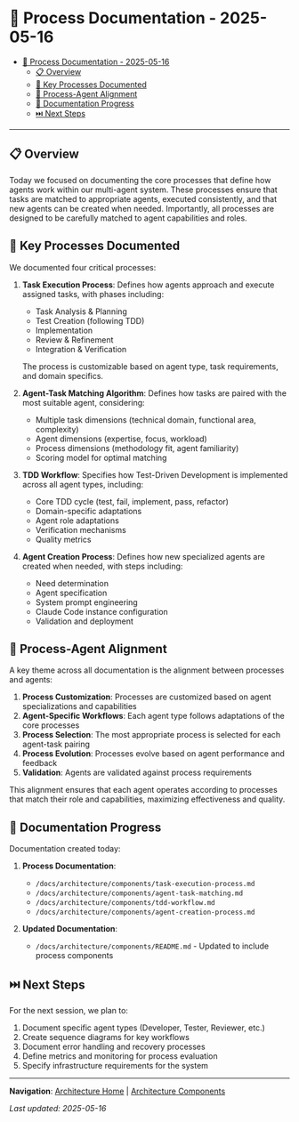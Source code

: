# 🔄 Process Documentation - 2025-05-16

<!-- 📑 TABLE OF CONTENTS -->
- [🔄 Process Documentation - 2025-05-16](#-process-documentation---2025-05-16)
  - [📋 Overview](#-overview)
  - [🔑 Key Processes Documented](#-key-processes-documented)
  - [🧩 Process-Agent Alignment](#-process-agent-alignment)
  - [📝 Documentation Progress](#-documentation-progress)
  - [⏭️ Next Steps](#️-next-steps)

---

## 📋 Overview

Today we focused on documenting the core processes that define how agents work within our multi-agent system. These processes ensure that tasks are matched to appropriate agents, executed consistently, and that new agents can be created when needed. Importantly, all processes are designed to be carefully matched to agent capabilities and roles.

## 🔑 Key Processes Documented

We documented four critical processes:

1. **Task Execution Process**: Defines how agents approach and execute assigned tasks, with phases including:
   - Task Analysis & Planning
   - Test Creation (following TDD)
   - Implementation
   - Review & Refinement
   - Integration & Verification
   
   The process is customizable based on agent type, task requirements, and domain specifics.

2. **Agent-Task Matching Algorithm**: Defines how tasks are paired with the most suitable agent, considering:
   - Multiple task dimensions (technical domain, functional area, complexity)
   - Agent dimensions (expertise, focus, workload)
   - Process dimensions (methodology fit, agent familiarity)
   - Scoring model for optimal matching

3. **TDD Workflow**: Specifies how Test-Driven Development is implemented across all agent types, including:
   - Core TDD cycle (test, fail, implement, pass, refactor)
   - Domain-specific adaptations
   - Agent role adaptations
   - Verification mechanisms
   - Quality metrics

4. **Agent Creation Process**: Defines how new specialized agents are created when needed, with steps including:
   - Need determination
   - Agent specification
   - System prompt engineering
   - Claude Code instance configuration
   - Validation and deployment

## 🧩 Process-Agent Alignment

A key theme across all documentation is the alignment between processes and agents:

1. **Process Customization**: Processes are customized based on agent specializations and capabilities
2. **Agent-Specific Workflows**: Each agent type follows adaptations of the core processes
3. **Process Selection**: The most appropriate process is selected for each agent-task pairing
4. **Process Evolution**: Processes evolve based on agent performance and feedback
5. **Validation**: Agents are validated against process requirements

This alignment ensures that each agent operates according to processes that match their role and capabilities, maximizing effectiveness and quality.

## 📝 Documentation Progress

Documentation created today:

1. **Process Documentation**:
   - `/docs/architecture/components/task-execution-process.md`
   - `/docs/architecture/components/agent-task-matching.md`
   - `/docs/architecture/components/tdd-workflow.md`
   - `/docs/architecture/components/agent-creation-process.md`

2. **Updated Documentation**:
   - `/docs/architecture/components/README.md` - Updated to include process components

## ⏭️ Next Steps

For the next session, we plan to:

1. Document specific agent types (Developer, Tester, Reviewer, etc.)
2. Create sequence diagrams for key workflows
3. Document error handling and recovery processes
4. Define metrics and monitoring for process evaluation
5. Specify infrastructure requirements for the system

---

<!-- 🧭 NAVIGATION -->
**Navigation**: [Architecture Home](../../architecture/README.md) | [Architecture Components](./architecture-components.md)

*Last updated: 2025-05-16*